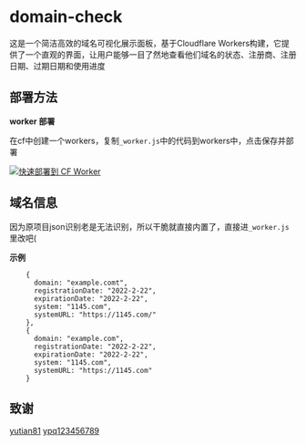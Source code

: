# domain-check
这是一个简洁高效的域名可视化展示面板，基于Cloudflare Workers构建，它提供了一个直观的界面，让用户能够一目了然地查看他们域名的状态、注册商、注册日期、过期日期和使用进度

## 部署方法

**worker 部署**

在cf中创建一个workers，复制`_worker.js`中的代码到workers中，点击保存并部署

[![快速部署到 CF Worker](https://deploy.workers.cloudflare.com/button)](https://dash.cloudflare.com/)


## 域名信息
因为原项目json识别老是无法识别，所以干脆就直接内置了，直接进`_worker.js`里改吧(

**示例**
```
    { 
      domain: "example.comt", 
      registrationDate: "2022-2-22", 
      expirationDate: "2022-2-22", 
      system: "1145.com",
      systemURL: "https://1145.com/" 
    },
    { 
      domain: "example.com", 
      registrationDate: "2022-2-22", 
      expirationDate: "2022-2-22", 
      system: "1145.com",
      systemURL: "https://1145.com" 
    }
```
## 致谢
[yutian81](https://github.com/yutian81)
[ypq123456789](https://github.com/ypq123456789/domainkeeper)
